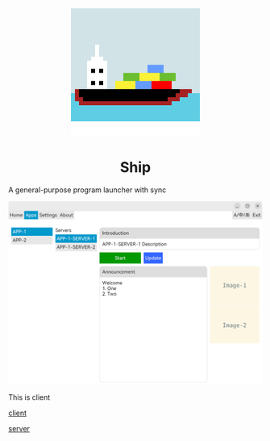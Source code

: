 
<div align="center">

<img src="./assets/images/logo.png" width="256">

# Ship

</div>

A general-purpose program launcher with sync


![app image](./assets/images/preview.png)

This is client

[client](https://github.com/comoyi/ship)

[server](https://github.com/comoyi/seaport)
